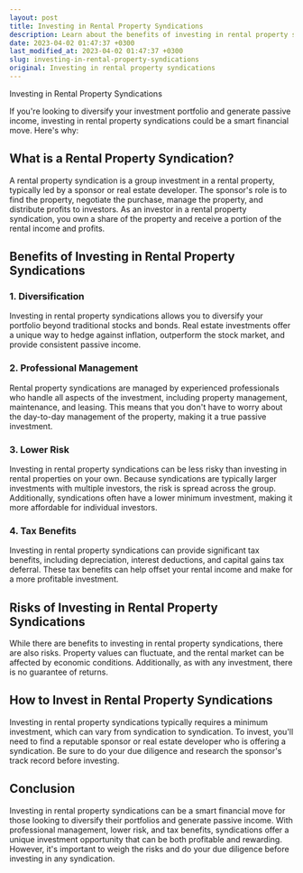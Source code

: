```yaml
---
layout: post
title: Investing in Rental Property Syndications
description: Learn about the benefits of investing in rental property syndications and why it can be a smart financial move.
date: 2023-04-02 01:47:37 +0300
last_modified_at: 2023-04-02 01:47:37 +0300
slug: investing-in-rental-property-syndications
original: Investing in rental property syndications
---
```

Investing in Rental Property Syndications

If you're looking to diversify your investment portfolio and generate passive income, investing in rental property syndications could be a smart financial move. Here's why:

## What is a Rental Property Syndication?

A rental property syndication is a group investment in a rental property, typically led by a sponsor or real estate developer. The sponsor's role is to find the property, negotiate the purchase, manage the property, and distribute profits to investors. As an investor in a rental property syndication, you own a share of the property and receive a portion of the rental income and profits.

## Benefits of Investing in Rental Property Syndications

### 1. Diversification

Investing in rental property syndications allows you to diversify your portfolio beyond traditional stocks and bonds. Real estate investments offer a unique way to hedge against inflation, outperform the stock market, and provide consistent passive income.

### 2. Professional Management

Rental property syndications are managed by experienced professionals who handle all aspects of the investment, including property management, maintenance, and leasing. This means that you don't have to worry about the day-to-day management of the property, making it a true passive investment.

### 3. Lower Risk

Investing in rental property syndications can be less risky than investing in rental properties on your own. Because syndications are typically larger investments with multiple investors, the risk is spread across the group. Additionally, syndications often have a lower minimum investment, making it more affordable for individual investors.

### 4. Tax Benefits

Investing in rental property syndications can provide significant tax benefits, including depreciation, interest deductions, and capital gains tax deferral. These tax benefits can help offset your rental income and make for a more profitable investment.

## Risks of Investing in Rental Property Syndications

While there are benefits to investing in rental property syndications, there are also risks. Property values can fluctuate, and the rental market can be affected by economic conditions. Additionally, as with any investment, there is no guarantee of returns.

## How to Invest in Rental Property Syndications

Investing in rental property syndications typically requires a minimum investment, which can vary from syndication to syndication. To invest, you'll need to find a reputable sponsor or real estate developer who is offering a syndication. Be sure to do your due diligence and research the sponsor's track record before investing.

## Conclusion

Investing in rental property syndications can be a smart financial move for those looking to diversify their portfolios and generate passive income. With professional management, lower risk, and tax benefits, syndications offer a unique investment opportunity that can be both profitable and rewarding. However, it's important to weigh the risks and do your due diligence before investing in any syndication.